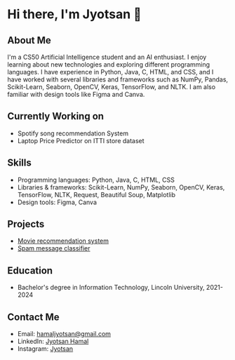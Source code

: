 # Hi there, I'm Jyotsan 👋
## About Me
I'm a CS50 Artificial Intelligence student and an AI enthusiast. I enjoy learning about new technologies and exploring different programming languages. I have experience in Python, Java, C, HTML, and CSS, and I have worked with several libraries and frameworks such as NumPy, Pandas, Scikit-Learn, Seaborn, OpenCV, Keras, TensorFlow, and NLTK. I am also familiar with design tools like Figma and Canva.

## Currently Working on
* Spotify song recommendation System
* Laptop Price Predictor on ITTI store dataset

## Skills
* Programming languages: Python, Java, C, HTML, CSS
* Libraries & frameworks: Scikit-Learn, NumPy, Seaborn, OpenCV, Keras, TensorFlow, NLTK, Request, Beautiful Soup, Matplotlib
* Design tools: Figma, Canva

## Projects
* [Movie recommendation system](https://github.com/Jyotsan-Hamal/ML-projects/tree/main/Movie%20Recommendation%20System)
* [Spam message classifier](https://github.com/Jyotsan-Hamal/ML-projects/tree/main/SMS-Spam-Classifier)

## Education
* Bachelor's degree in Information Technology, Lincoln University, 2021-2024

## Contact Me
* Email: hamaljyotsan@gmail.com
* LinkedIn: [Jyotsan Hamal](https://www.linkedin.com/in/jyotsan-hamal/)
* Instagram: [Jyotsan](https://www.instagram.com/jyotsan.exe/)
